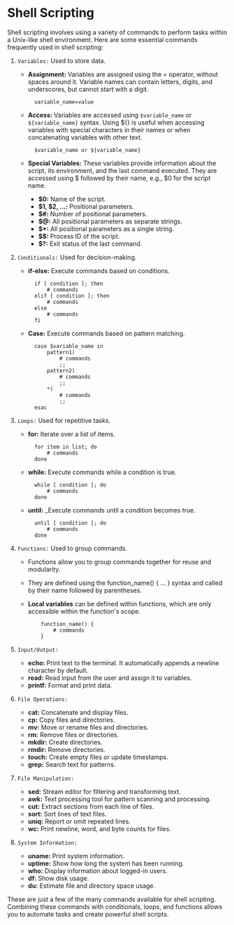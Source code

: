 # Shell Scripting

Shell scripting involves using a variety of commands to perform tasks within a Unix-like shell environment. Here are some essential commands frequently used in shell scripting:

1. ```Variables:``` Used to store data.

    * __Assignment:__ Variables are assigned using the = operator, without spaces around it. Variable names can contain letters, digits, and underscores, but cannot start with a digit.

            variable_name=value

    * __Access:__ Variables are accessed using `$variable_name` or `${variable_name}` syntax. Using ${} is useful when accessing variables with special characters in their names or when concatenating variables with other text.

            $variable_name or ${variable_name}

    * __Special Variables:__ These variables provide information about the script, its environment, and the last command executed. They are accessed using $ followed by their name, e.g., $0 for the script name.
    
        * __$0:__ Name of the script.
        * __$1, $2, ...:__ Positional parameters.
        * __$#:__ Number of positional parameters.
        * __$@:__ All positional parameters as separate strings.
        * __$*:__ All positional parameters as a single string.
        * __$$:__ Process ID of the script.
        * __$?:__ Exit status of the last command.


2. ```Conditionals:``` Used for decision-making.

    * __if-else:__ Execute commands based on conditions.

            if [ condition ]; then
                # commands
            elif [ condition ]; then
                # commands
            else
                # commands
            fi

    * __Case:__ Execute commands based on pattern matching.

            case $variable_name in
                pattern1)
                    # commands
                    ;;
                pattern2)
                    # commands
                    ;;
                *)
                    # commands
                    ;;
            esac


3. ```Loops:``` Used for repetitive tasks.

    * __for:__ Iterate over a list of items.

            for item in list; do
                # commands
            done

    * __while:__ Execute commands while a condition is true.

            while [ condition ]; do
                # commands
            done

    * __until:__ _Execute commands until a condition becomes true.

            until [ condition ]; do
                # commands
            done

4. ```Functions:``` Used to group commands.

    * Functions allow you to group commands together for reuse and modularity.
    * They are defined using the function_name() { ... } syntax and called by their name followed by parentheses.

    * __Local variables__ can be defined within functions, which are only accessible within the function's scope.

        ```
            function_name() {
                # commands
            }
        ```

5. ```Input/Output:```

    * __echo:__ Print text to the terminal. It automatically appends a newline character by default.
    * __read:__ Read input from the user and assign it to variables.
    * __printf:__ Format and print data.


6. ```File Operations:```

    * __cat:__ Concatenate and display files.
    * __cp:__ Copy files and directories.
    * __mv:__ Move or rename files and directories.
    * __rm:__ Remove files or directories.
    * __mkdir:__ Create directories.
    * __rmdir:__ Remove directories.
    * __touch:__ Create empty files or update timestamps.
    * __grep:__ Search text for patterns.


7. ```File Manipulation:```

    * __sed:__ Stream editor for filtering and transforming text.
    * __awk:__ Text processing tool for pattern scanning and processing.
    * __cut:__ Extract sections from each line of files.
    * __sort:__ Sort lines of text files.
    * __uniq:__ Report or omit repeated lines.
    * __wc:__ Print newline, word, and byte counts for files.

8. ```System Information:```

    * __uname:__ Print system information.
    * __uptime:__ Show how long the system has been running.
    * __who:__ Display information about logged-in users.
    * __df:__ Show disk usage.
    * __du:__ Estimate file and directory space usage.

These are just a few of the many commands available for shell scripting. Combining these commands with conditionals, loops, and functions allows you to automate tasks and create powerful shell scripts.
